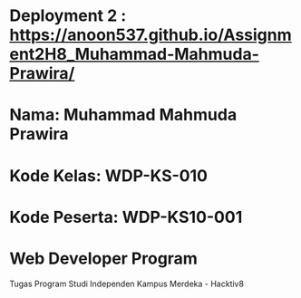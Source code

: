 # Deployment 2 : https://anoon537.github.io/Assignment2H8_Muhammad-Mahmuda-Prawira/
# Nama: Muhammad Mahmuda Prawira
# Kode Kelas: WDP-KS-010
# Kode Peserta: WDP-KS10-001
# Web Developer Program
Tugas Program Studi Independen Kampus Merdeka - Hacktiv8
